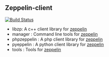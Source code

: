 ## Zeppelin-client

[![Build Status](https://travis-ci.org/Qihoo360/zeppelin-client.svg?branch=master)](https://travis-ci.org/Qihoo360/zeppelin-client)

- libzp: A c++ client library for [zeppelin](https://github.com/Qihoo360/zeppelin)
- manager : Command line tools for [zeppelin](https://github.com/Qihoo360/zeppelin)
- phpzeppelin : A php client library for [zeppelin](https://github.com/Qihoo360/zeppelin)
- pyeppelin : A python client library for [zeppelin](https://github.com/Qihoo360/zeppelin)
- tools : Tools for [zeppelin](https://github.com/Qihoo360/zeppelin)

